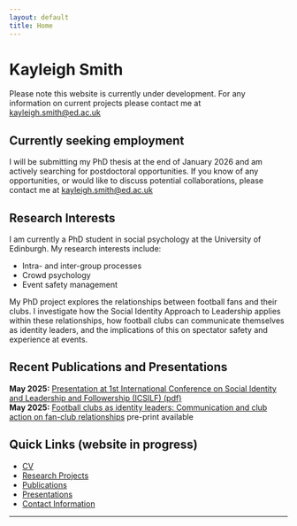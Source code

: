 ```yaml
---
layout: default
title: Home
---
```

# Kayleigh Smith

Please note this website is currently under development. For any information on current projects please contact me at kayleigh.smith@ed.ac.uk

<div class="highlight-box">
  
## Currently seeking employment
I will be submitting my PhD thesis at the end of January 2026 and am actively searching for postdoctoral opportunities. If you know of any opportunities, or would like to discuss potential collaborations, please contact me at kayleigh.smith@ed.ac.uk 
</div>


## Research Interests
I am currently a PhD student in social psychology at the University of Edinburgh. My research interests include: 
* Intra- and inter-group processes
* Crowd psychology
* Event safety management 

My PhD project explores the relationships between football fans and their clubs. I investigate how the Social Identity Approach to Leadership applies within these relationships, how football clubs can communicate themselves as identity leaders, and the implications of this on spectator safety and experience at events. 

## Recent Publications and Presentations

**May 2025:** [Presentation at 1st International Conference on Social Identity and Leadership and Followership (ICSILF) (pdf)](files/presentations/ICSILF%202025.pdf) <br>
**May 2025:** [Football clubs as identity leaders: Communication and club action on fan-club relationships](https://osf.io/preprints/psyarxiv/5s92x_v1) pre-print available 


## Quick Links (website in progress)

- [CV](cv.md)
- [Research Projects](research.md)
- [Publications](publications.md)
- [Presentations](presentations.md)
- [Contact Information](contact.md)

---
